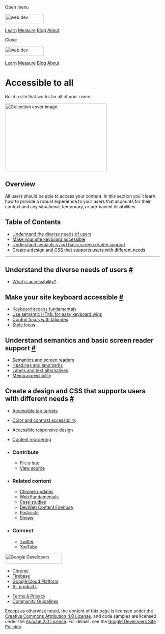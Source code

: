 <span class="w-tooltip w-tooltip--left">Open menu</span>

<a href="/" class="gc-analytics-event header-default__logo-link"><img src="/images/lockup.svg" alt="web.dev" class="header-default__logo" width="125" height="30" /></a>

<a href="/learn/" class="gc-analytics-event header-default__link">Learn</a> <a href="/measure/" class="gc-analytics-event header-default__link">Measure</a> <a href="/blog/" class="gc-analytics-event header-default__link">Blog</a> <a href="/about/" class="gc-analytics-event header-default__link">About</a>

<span class="w-tooltip">Close</span>

<a href="/" class="gc-analytics-event"><img src="/images/lockup.svg" alt="web.dev" class="drawer-default__logo" width="125" height="30" /></a>

<a href="/learn/" class="gc-analytics-event drawer-default__link">Learn</a> <a href="/measure/" class="gc-analytics-event drawer-default__link">Measure</a> <a href="/blog/" class="gc-analytics-event drawer-default__link">Blog</a> <a href="/about/" class="gc-analytics-event drawer-default__link">About</a>

# Accessible to all

Build a site that works for all of your users.

<img src="https://web-dev.imgix.net/image/jxu1OdD7LKOGIDU7jURMpSH2lyK2/kIvqNJ7Z62umTO31nYhk.svg" alt="Collection cover image" class="w-masthead-path__image" width="330" height="220" />

## Overview

All users should be able to access your content. In this section you'll learn how to provide a robust experience to your users that accounts for their context and any situational, temporary, or permanent disabilities.

## Table of Contents

- <a href="#understand-the-diverse-needs-of-users" class="w-path-link">Understand the diverse needs of users</a>
- <a href="#make-your-site-keyboard-accessible" class="w-path-link">Make your site keyboard accessible</a>
- <a href="#understand-semantics-and-basic-screen-reader-support" class="w-path-link">Understand semantics and basic screen reader support</a>
- <a href="#create-a-design-and-css-that-supports-users-with-different-needs" class="w-path-link">Create a design and CSS that supports users with different needs</a>

---

## Understand the diverse needs of users <a href="#understand-the-diverse-needs-of-users" class="w-headline-link">#</a>

- <a href="/what-is-accessibility/" class="w-path-link">What is accessibility?</a>

## Make your site keyboard accessible <a href="#make-your-site-keyboard-accessible" class="w-headline-link">#</a>

- <a href="/keyboard-access/" class="w-path-link">Keyboard access fundamentals</a>
- <a href="/use-semantic-html/" class="w-path-link">Use semantic HTML for easy keyboard wins</a>
- <a href="/control-focus-with-tabindex/" class="w-path-link">Control focus with tabindex</a>
- <a href="/style-focus/" class="w-path-link">Style focus</a>

## Understand semantics and basic screen reader support <a href="#understand-semantics-and-basic-screen-reader-support" class="w-headline-link">#</a>

- <a href="/semantics-and-screen-readers/" class="w-path-link">Semantics and screen readers</a>
- <a href="/headings-and-landmarks/" class="w-path-link">Headings and landmarks</a>
- <a href="/labels-and-text-alternatives/" class="w-path-link">Labels and text alternatives</a>
- <a href="/media-accessibility/" class="w-path-link">Media accessibility</a>

## Create a design and CSS that supports users with different needs <a href="#create-a-design-and-css-that-supports-users-with-different-needs" class="w-headline-link">#</a>

- <a href="/accessible-tap-targets/" class="w-path-link">Accessible tap targets</a>
- <a href="/color-and-contrast-accessibility/" class="w-path-link">Color and contrast accessibility</a>
- <a href="/accessible-responsive-design/" class="w-path-link">Accessible responsive design</a>
- <a href="/content-reordering/" class="w-path-link">Content reordering</a>

- ### Contribute

  - <a href="https://github.com/GoogleChrome/web.dev/issues/new?assignees=&amp;labels=bug&amp;template=bug_report.md&amp;title=" class="w-footer__linkbox-link">File a bug</a>
  - <a href="https://github.com/googlechrome/web.dev" class="w-footer__linkbox-link">View source</a>

- ### Related content

  - <a href="https://blog.chromium.org/" class="w-footer__linkbox-link">Chrome updates</a>
  - <a href="https://developers.google.com/web/" class="w-footer__linkbox-link">Web Fundamentals</a>
  - <a href="https://developers.google.com/web/showcase/" class="w-footer__linkbox-link">Case studies</a>
  - <a href="https://devwebfeed.appspot.com/" class="w-footer__linkbox-link">DevWeb Content Firehose</a>
  - <a href="/podcasts/" class="w-footer__linkbox-link">Podcasts</a>
  - <a href="/shows/" class="w-footer__linkbox-link">Shows</a>

- ### Connect

  - <a href="https://www.twitter.com/ChromiumDev" class="w-footer__linkbox-link">Twitter</a>
  - <a href="https://www.youtube.com/user/ChromeDevelopers" class="w-footer__linkbox-link">YouTube</a>

<a href="https://developers.google.com/" class="w-footer__utility-logo-link"><img src="/images/lockup-color.png" alt="Google Developers" class="w-footer__utility-logo" width="185" height="33" /></a>

- <a href="https://developer.chrome.com/" class="w-footer__utility-link">Chrome</a>
- <a href="https://firebase.google.com/" class="w-footer__utility-link">Firebase</a>
- <a href="https://cloud.google.com/" class="w-footer__utility-link">Google Cloud Platform</a>
- <a href="https://developers.google.com/products" class="w-footer__utility-link">All products</a>

<!-- -->

- <a href="https://policies.google.com/" class="w-footer__utility-link">Terms &amp; Privacy</a>
- <a href="/community-guidelines/" class="w-footer__utility-link">Community Guidelines</a>

Except as otherwise noted, the content of this page is licensed under the [Creative Commons Attribution 4.0 License](https://creativecommons.org/licenses/by/4.0/), and code samples are licensed under the [Apache 2.0 License](https://www.apache.org/licenses/LICENSE-2.0). For details, see the [Google Developers Site Policies](https://developers.google.com/terms/site-policies).
